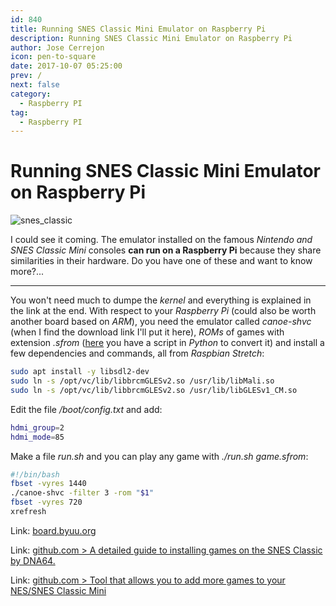 ```yaml
---
id: 840
title: Running SNES Classic Mini Emulator on Raspberry Pi
description: Running SNES Classic Mini Emulator on Raspberry Pi
author: Jose Cerrejon
icon: pen-to-square
date: 2017-10-07 05:25:00
prev: /
next: false
category:
  - Raspberry PI
tag:
  - Raspberry PI
---
```


# Running SNES Classic Mini Emulator on Raspberry Pi

![snes_classic](/images/2017/10/snes_classic.png)

I could see it coming. The emulator installed on the famous *Nintendo and SNES Classic Mini* consoles **can run on a Raspberry Pi** because they share similarities in their hardware. Do you have one of these and want to know more?...

- - -
You won't need much to dumpe the *kernel* and everything is explained in the link at the end. With respect to your *Raspberry Pi* (could also be worth another board based on *ARM*), you need the emulator called *canoe-shvc* (when I find the download link I'll put it here), *ROMs* of games with extension *.sfrom* ([here](https://gist.github.com/anpage/4834433944a2875ee6d4cbb5786c6bf7) you have a script in *Python* to convert it) and install a few dependencies and commands, all from *Raspbian Stretch*:

```bash
sudo apt install -y libsdl2-dev
sudo ln -s /opt/vc/lib/libbrcmGLESv2.so /usr/lib/libMali.so
sudo ln -s /opt/vc/lib/libbrcmGLESv2.so /usr/lib/libGLESv1_CM.so
```

Edit the file */boot/config.txt* and add:

```bash
hdmi_group=2
hdmi_mode=85
```

Make a file *run.sh* and you can play any game with *./run.sh game.sfrom*:

```bash
#!/bin/bash
fbset -vyres 1440
./canoe-shvc -filter 3 -rom "$1"
fbset -vyres 720
xrefresh
```

Link: [board.byuu.org](https://board.byuu.org/viewtopic.php?f=16&t=1823)

Link: [github.com > A detailed guide to installing games on the SNES Classic by DNA64.](https://github.com/DNA64/SuperHakchi/)

Link: [github.com > Tool that allows you to add more games to your NES/SNES Classic Mini](https://github.com/ClusterM/hakchi2)